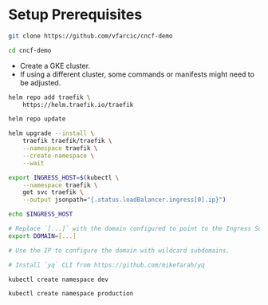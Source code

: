 # Setup Prerequisites

```bash
git clone https://github.com/vfarcic/cncf-demo

cd cncf-demo
```

* Create a GKE cluster.
* If using a different cluster, some commands or manifests might need to be adjusted.

```bash
helm repo add traefik \
    https://helm.traefik.io/traefik

helm repo update

helm upgrade --install \
    traefik traefik/traefik \
    --namespace traefik \
    --create-namespace \
    --wait

export INGRESS_HOST=$(kubectl \
    --namespace traefik \
    get svc traefik \
    --output jsonpath="{.status.loadBalancer.ingress[0].ip}")

echo $INGRESS_HOST

# Replace `[...]` with the domain configured to point to the Ingress Service IP.
export DOMAIN=[...]

# Use the IP to configure the domain with wildcard subdomains.

# Install `yq` CLI from https://github.com/mikefarah/yq

kubectl create namespace dev

kubectl create namespace production
```
